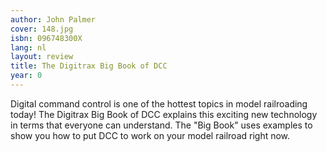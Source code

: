 ```yaml
---
author: John Palmer
cover: 148.jpg
isbn: 096748300X
lang: nl
layout: review
title: The Digitrax Big Book of DCC
year: 0
---
```

Digital command control is one of the hottest topics in model railroading today!  The Digitrax Big Book of DCC explains this exciting new technology in terms that everyone can understand.  The "Big Book" uses examples to show you how to put DCC to work on your model railroad right now.
